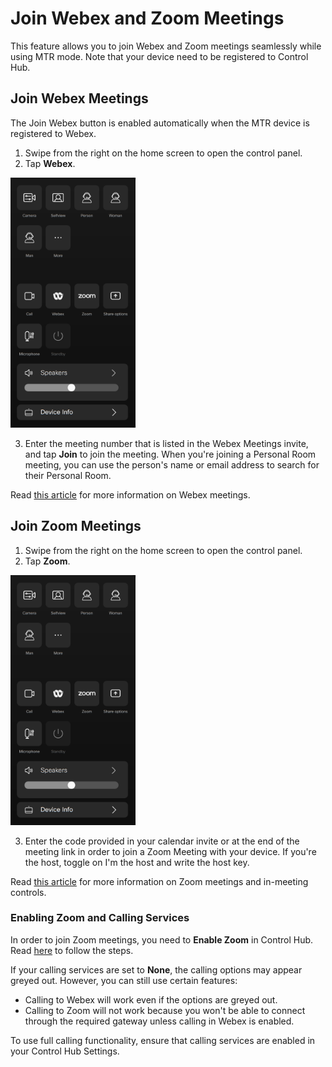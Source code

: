 # Join Webex and Zoom Meetings

This feature allows you to join Webex and Zoom meetings seamlessly while using MTR mode. Note that your device need to be registered to Control Hub.

## Join Webex Meetings

The Join Webex button is enabled automatically when the MTR device is registered to Webex.

1. Swipe from the right on the home screen to open the control panel.
2. Tap **Webex**.

<img src="/doc/images/MTR/Webex_Zoom.png" style="width: 200px" />

3. Enter the meeting number that is listed in the Webex Meetings invite, and tap **Join** to join the meeting. When you're joining a Personal Room meeting, you can use the person's name or email address to search for their Personal Room.

Read [this article](https://help.webex.com/en-us/article/pq3vkab/Join-Webex-meetings-from-Board,-Desk,-and-Room-Series) for more information on Webex meetings.

## Join Zoom Meetings

1. Swipe from the right on the home screen to open the control panel.
2. Tap **Zoom**.

<img src="/doc/images/MTR/Webex_Zoom.png" style="width: 200px" />

3. Enter the code provided in your calendar invite or at the end of the meeting link in order to join a Zoom Meeting with your device. If you're the host, toggle on I'm the host and write the host key.

Read [this article](https://help.webex.com/en-us/article/0lobg6/Join-Zoom-Meetings-on-Board,-Desk,-and-Room-Series) for more information on Zoom meetings and in-meeting controls.

### Enabling Zoom and Calling Services

In order to join Zoom meetings, you need to **Enable Zoom** in Control Hub. Read [here](https://help.webex.com/en-us/article/zai3j4/Enable-join-Zoom-meetings-on-Board,-Desk,-and-Room-Series) to follow the steps.

If your calling services are set to **None**, the calling options may appear greyed out. However, you can still use certain features:

* Calling to Webex will work even if the options are greyed out.
* Calling to Zoom will not work because you won't be able to connect through the required gateway unless calling in Webex is enabled.

To use full calling functionality, ensure that calling services are enabled in your Control Hub Settings.

